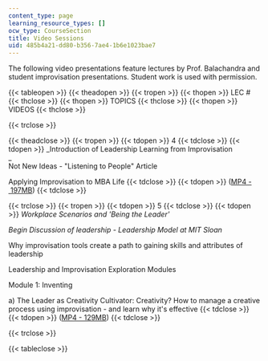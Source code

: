 ```yaml
---
content_type: page
learning_resource_types: []
ocw_type: CourseSection
title: Video Sessions
uid: 485b4a21-dd80-b356-7ae4-1b6e1023bae7
---
```


The following video presentations feature lectures by Prof. Balachandra and student improvisation presentations. Student work is used with permission.

{{< tableopen >}}
{{< theadopen >}}
{{< tropen >}}
{{< thopen >}}
LEC #
{{< thclose >}}
{{< thopen >}}
TOPICS
{{< thclose >}}
{{< thopen >}}
VIDEOS
{{< thclose >}}

{{< trclose >}}

{{< theadclose >}}
{{< tropen >}}
{{< tdopen >}}
4
{{< tdclose >}}
{{< tdopen >}}
_Introduction of Leadership Learning from Improvisation  
_  
Not New Ideas - "Listening to People" Article  
  
Applying Improvisation to MBA Life
{{< tdclose >}}
{{< tdopen >}}
([MP4 - 197MB](https://archive.org/download/MIT15.969F04/ocw-15.969-lec-mit-04nov2004-220k.mp4))
{{< tdclose >}}

{{< trclose >}}
{{< tropen >}}
{{< tdopen >}}
5
{{< tdclose >}}
{{< tdopen >}}
_Workplace Scenarios and 'Being the Leader'_  
  
_Begin Discussion of leadership - Leadership Model at MIT Sloan_  
  
Why improvisation tools create a path to gaining skills and attributes of leadership  
  
Leadership and Improvisation Exploration Modules  
  
Module 1: Inventing  
  
a) The Leader as Creativity Cultivator: Creativity? How to manage a creative process using improvisation - and learn why it's effective
{{< tdclose >}}
{{< tdopen >}}
([MP4 - 129MB](https://archive.org/download/MIT15.969F04/ocw-15.969-lec-mit-09nov2004-220k.mp4))
{{< tdclose >}}

{{< trclose >}}

{{< tableclose >}}